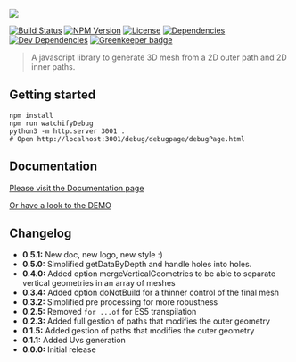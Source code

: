 ![]("doc/images/text-logo.png")


[![Build Status](https://travis-ci.org/wanadev/holes-in.svg?branch=master)](https://travis-ci.org/wanadev/holes-in)
[![NPM Version](http://img.shields.io/npm/v/holes-in.svg?style=flat)](https://www.npmjs.com/package/holes-in)
[![License](http://img.shields.io/npm/l/holes-in.svg?style=flat)](https://github.com/wanadev/holes-in/blob/master/LICENSE)
[![Dependencies](https://img.shields.io/david/wanadev/holes-in.svg?maxAge=2592000)]()
[![Dev Dependencies](https://img.shields.io/david/dev/wanadev/holes-in.svg?maxAge=2592000)]()
[![Greenkeeper badge](https://badges.greenkeeper.io/wanadev/holes-in.svg)](https://greenkeeper.io/)


> A javascript library to generate 3D mesh from a 2D outer path and 2D inner paths.

## Getting started

```
npm install
npm run watchifyDebug
python3 -m http.server 3001 .
# Open http://localhost:3001/debug/debugpage/debugPage.html
```

## Documentation

[Please visit the Documentation page](https://wanadev.github.io/holes-in/)

[Or have a look to the DEMO](https://wanadev.github.io/holes-in/debug/index.html)


## Changelog
* **0.5.1:** New doc, new logo, new style :)
* **0.5.0:** Simplified getDataByDepth and handle holes into holes.
* **0.4.0:** Added option mergeVerticalGeometries to be able to separate vertical geometries in an array of meshes
* **0.3.4:** Added option doNotBuild for a thinner control of the final mesh
* **0.3.2:** Simplified pre processing for more robustness
* **0.2.5:** Removed `for ...of` for ES5 transpilation
* **0.2.3:** Added full gestion of paths that modifies the outer geometry
* **0.1.5:** Added gestion of paths that modifies the outer geometry
* **0.1.1:** Added Uvs generation
* **0.0.0:** Initial release

